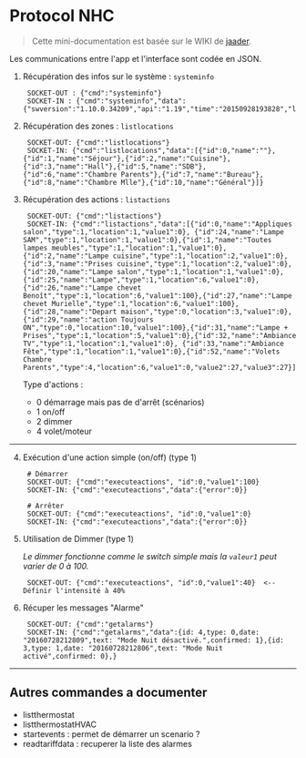 # Protocol NHC

> Cette mini-documentation est basée sur le WIKI de [jaader](https://github.com/jaader/PortailNHC).

Les communications entre l'app et l'interface sont codée en JSON.

1. Récupération des infos sur le système : `systeminfo`

        SOCKET-OUT : {"cmd":"systeminfo"}
        SOCKET-IN : {"cmd":"systeminfo","data":{"swversion":"1.10.0.34209","api":"1.19","time":"20150928193828","language":"EN","currency":"EUR","units":0,"DST":0,"TZ":0,"lastenergyerase":"","lastconfig":""}}

2. Récupération des zones : `listlocations`

        SOCKET-OUT: {"cmd":"listlocations"}
        SOCKET-IN: {"cmd":"listlocations","data":[{"id":0,"name":""},{"id":1,"name":"Séjour"},{"id":2,"name":"Cuisine"},{"id":3,"name":"Hall"},{"id":5,"name":"SDB"},{"id":6,"name":"Chambre Parents"},{"id":7,"name":"Bureau"},{"id":8,"name":"Chambre Mlle"},{"id":10,"name":"Général"}]}

3. Récupération des actions : `listactions`

        SOCKET-OUT: {"cmd":"listactions"}
        SOCKET-IN: {"cmd":"listactions","data":[{"id":0,"name":"Appliques salon","type":1,"location":1,"value1":0}, {"id":24,"name":"Lampe SAM","type":1,"location":1,"value1":0},{"id":1,"name":"Toutes lampes meubles","type":1,"location":1,"value1":0},{"id":2,"name":"Lampe cuisine","type":1,"location":2,"value1":0},{"id":3,"name":"Prises cuisine","type":1,"location":2,"value1":0},{"id":20,"name":"Lampe salon","type":1,"location":1,"value1":0},{"id":25,"name":"Lampe","type":1,"location":6,"value1":0},{"id":26,"name":"Lampe chevet Benoît","type":1,"location":6,"value1":100},{"id":27,"name":"Lampe chevet Murielle","type":1,"location":6,"value1":100},{"id":28,"name":"Depart maison","type":0,"location":3,"value1":0}, {"id":29,"name":"action Toujours ON","type":0,"location":10,"value1":100},{"id":31,"name":"Lampe + Prises","type":1,"location":5,"value1":0},{"id":32,"name":"Ambiance TV","type":1,"location":1,"value1":0}, {"id":33,"name":"Ambiance Fête","type":1,"location":1,"value1":0},{"id":52,"name":"Volets Chambre Parents","type":4,"location":6,"value1":0,"value2":27,"value3":27}]}

    Type d'actions :

    * 0 démarrage mais pas de d'arrêt (scénarios)
    * 1 on/off
    * 2 dimmer
    * 4 volet/moteur

---

4. Exécution d'une action simple (on/off) (type 1)

        # Démarrer
        SOCKET-OUT: {"cmd":"executeactions", "id":0,"value1":100}
        SOCKET-IN: {"cmd":"executeactions","data":{"error":0}}

        # Arrêter
        SOCKET-OUT: {"cmd":"executeactions", "id":0,"value1":0}
        SOCKET-IN: {"cmd":"executeactions","data":{"error":0}}

5. Utilisation de Dimmer (type 1)

    _Le dimmer fonctionne comme le switch simple mais la `valeur1` peut varier de 0 à 100._

        SOCKET-OUT: {"cmd":"executeactions", "id":0,"value1":40}  <-- Définir l'intensité à 40%

6. Récuper les messages "Alarme"

        SOCKET-OUT: {"cmd":"getalarms"}
        SOCKET-IN: {"cmd":"getalarms","data":{id: 4,type: 0,date: "20160728212809",text: "Mode Nuit désactivé.",confirmed: 1},{id: 3,type: 1,date: "20160728212806",text: "Mode Nuit activé",confirmed: 0},}

---

## Autres commandes a documenter

* listthermostat
* listthermostatHVAC
* startevents : permet de démarrer un scenario ?
* readtariffdata : recuperer la liste des alarmes
